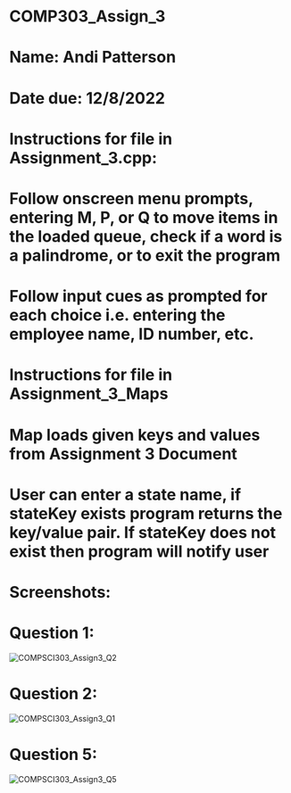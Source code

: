 # COMP303_Assign_3
# Name: Andi Patterson
# Date due: 12/8/2022
#
# Instructions for file in Assignment_3.cpp:
# Follow onscreen menu prompts, entering M, P, or Q to move items in the loaded queue, check if a word is a palindrome, or to exit the program
# Follow input cues as prompted for each choice i.e. entering the employee name, ID number, etc.
#
# Instructions for file in Assignment_3_Maps
# Map loads given keys and values from Assignment 3 Document
# User can enter a state name, if stateKey exists program returns the key/value pair. If stateKey does not exist then program will notify user
# Screenshots:
# Question 1:
![COMPSCI303_Assign3_Q2](https://user-images.githubusercontent.com/106998896/205938154-ce00292d-b34c-4781-8988-e7b41d2c9fbb.png)
# Question 2:
![COMPSCI303_Assign3_Q1](https://user-images.githubusercontent.com/106998896/205938159-ce9b26a1-72ac-4dc4-b73b-a87c4a69eecc.png)
# Question 5:
![COMPSCI303_Assign3_Q5](https://user-images.githubusercontent.com/106998896/205938859-7074e748-b166-422b-b250-1146e4520da5.png)
